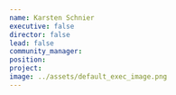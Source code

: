 ```yaml
---
name: Karsten Schnier
executive: false
director: false
lead: false
community_manager: 
position:  
project:  
image: ../assets/default_exec_image.png
---
```

